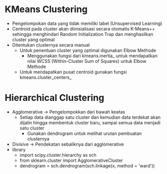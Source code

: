 # KMeans Clustering
- Pengelompokan data yang tidak memiliki label (Unsupervised Learning)
- Centroid pada cluster akan diinisialisasi secara otomatis K-Means++ sehingga menghindari Random Initialization Trap dan menghasilkan cluster yang optimal
- Ditentukan clusternya secara manual
	- Untuk penentuan cluster yang optimal digunakan Elbow Methode
		- Menggunakan fungsi dari kmeans.inertia_ untuk mendapatkan nilai WCSS (Within-Cluster Sum of Squares) untuk Elbow Methode
	- Untuk mendapatkan pusat centroid gunakan fungsi kmeans.cluster_centers_
# Hierarchical Clustering
- Agglomerative -> Pengelompokkan dari bawah keatas
	- Setiap data dianggap satu cluster dan kemudian data terdekat akan dijalin hingga membentuk cluster baru, sampai semua data menjadi satu cluster
		- Gunakan dendrogram untuk melihat urutan pembuatan clusternya
- Divisive -> Pendekatan sebaliknya dari agglomerative
- library
	- import scipy.cluster.hierarchy as sch
	- from sklearn.cluster import AgglomerativeCluster
	- dendrogram = sch.dendrogram(sch.linkage(x, method = 'ward'))